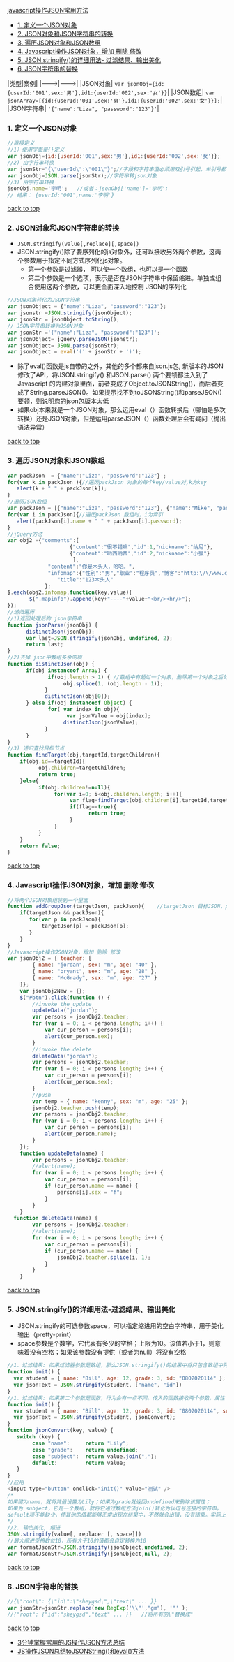 [javascript操作JSON常用方法](#top)

- [1. 定义一个JSON对象](#定义一个json对象)
- [2. JSON对象和JSON字符串的转换](#JSON对象和JSON字符串的转换)
- [3. 遍历JSON对象和JSON数组](#遍历JSON对象和JSON数组)
- [4. Javascript操作JSON对象，增加 删除 修改](#JSON对象)
- [5. JSON.stringify()的详细用法-  过滤结果、输出美化](#JSON的输出美化)
- [6. JSON字符串的替换](#JSON字符串的替换)

|类型|案例|
|--->|--->|
|JSON对象| `var jsonObj={id:{userId:'001',sex:'男'},id1:{userId:'002',sex:'女'}}`|
|JSON数组| `var jsonArray=[{id:{userId:'001',sex:'男'},id1:{userId:'002',sex:'女'}}];`|
|JSON字符串| `'{"name":"Liza", "password":"123"}'`|

<h3 id="定义一个json对象">1. 定义一个JSON对象</h3>

```javascript
//直接定义
//1）使用字面量{}定义
var jsonObj={id:{userId:'001',sex:'男'},id1:{userId:'002',sex:'女'}}; 
//2) 由字符串转换
var jsonStr="{\"userId\":\"001\"}";//字段和字符串值必须用双引号引起，单引号都不行
var jsonObj=JSON.parse(jsonStr);//字符串转json对象
//3) 由字符串转换
jsonObj.name='李明';   //或者：jsonObj['name']='李明';
// 结果： {userId:"001",name:'李明'}
```

[back to top](#top)

<h3 id="JSON对象和JSON字符串的转换">2. JSON对象和JSON字符串的转换</h3>

- `JSON.stringify(value[,replace][,space])`
- JSON.stringify()除了要序列化的js对象外，还可以接收另外两个参数，这两个参数用于指定不同方式序列化js对象。
   - 第一个参数是过滤器， 可以使一个数组，也可以是一个函数
   - 第二个参数是一个选项，表示是否在JSON字符串中保留缩进。单独或组合使用这两个参数，可以更全面深入地控制 JSON的序列化

```javascript
//JSON对象转化为JSON字符串
var jsonObject = {"name":"Liza", "password":"123"};
var jsonstr =JSON.stringify(jsonObject);
var jsonStr = jsonObject.toString();
// JSON字符串转换为JSON对象
var jsonStr ='{"name":"Liza", "password":"123"}';
var jsonObject= jQuery.parseJSON(jsonstr);  
var jsonObject= JSON.parse(jsonStr);
var jsonObject = eval('(' + jsonStr + ')');
```

- 除了eval()函数是js自带的之外，其他的多个都来自json.js包, 新版本的JSON修改了API，将JSON.stringify() 和JSON.parse() 两个要领都注入到了Javascript 的内建对象里面，前者变成了Object.toJSONString()，而后者变成了String.parseJSON()。如果提示找不到toJSONString()和parseJSON()要领，则说明您的json包版本太低
- 如果obj本来就是一个JSON对象，那么运用eval（）函数转换后（哪怕是多次转换）还是JSON对象，但是运用parseJSON（）函数处理后会有疑问（抛出语法异常）

[back to top](#top)

<h3 id="遍历JSON对象和JSON数组">3. 遍历JSON对象和JSON数组</h3>

```javascript
var packJson  = {"name":"Liza", "password":"123"} ;  
for(var k in packJson ){//遍历packJson 对象的每个key/value对,k为key  
   alert(k + " " + packJson[k]);  
}  
//遍历JSON数组
var packJson = [{"name":"Liza", "password":"123"}, {"name":"Mike", "password":"456"}];  
for(var i in packJson){//遍历packJson 数组时，i为索引  
   alert(packJson[i].name + " " + packJson[i].password);  
}
//jQuery方法
var obj2 ={"comments":[
                    {"content":"很不错嘛","id":1,"nickname":"纳尼"},
                    {"content":"哟西哟西","id":2,"nickname":"小强"}
                     ],
             "content":"你是木头人，哈哈。",
             "infomap":{"性别":"男","职业":"程序员","博客":"http:\/\/www.cnblogs.com\/codeplus\/"},
                "title":"123木头人"
            };
$.each(obj2.infomap,function(key,value){
       $(".mapinfo").append(key+"----"+value+"<br/><hr/>");
});
//递归遍历
//1)返回处理后的 json字符串
function jsonParse(jsonObj) {
      distinctJson(jsonObj);
      var last=JSON.stringify(jsonObj, undefined, 2);
      return last;
}
//2)去掉 json中数组多余的项
function distinctJson(obj) {
      if(obj instanceof Array) {
             if(obj.length > 1) { //数组中有超过一个对象，删除第一个对象之后的所有对象
                  obj.splice(1, (obj.length - 1));
            }
            distinctJson(obj[0]);
      } else if(obj instanceof Object) {
             for( var index in obj){
                   var jsonValue = obj[index];
                  distinctJson(jsonValue);
            }
      }
}
//3) 递归查找目标节点
function findTarget(obj,targetId,targetChildren){
    if(obj.id==targetId){
          obj.children=targetChildren;
          return true;
    }else{
          if(obj.children!=null){
               for(var i=0; i<obj.children.length; i++){
                    var flag=findTarget(obj.children[i],targetId,targetChildren);
                    if(flag==true){
                          return true;
                    }
               }
          }
    }
    return false;
}
```

[back to top](#top)

<h3 id="JSON对象">4. Javascript操作JSON对象，增加 删除 修改</h3>

```javascript
//将两个JSON对象组装到一个里面
function addGroupJson(targetJson, packJson){    //targetJson 目标JSON，packJson 被组装JSON
    if(targetJson && packJson){
       for(var p in packJson){
           targetJson[p] = packJson[p];
       }
    }
}
//Javascript操作JSON对象，增加 删除 修改
var jsonObj2 = { teacher: [
        { name: "jordan", sex: "m", age: "40" },
        { name: "bryant", sex: "m", age: "28" },
        { name: "McGrady", sex: "m", age: "27" }
    ]};
    var jsonObj2New = {};
    $("#btn").click(function () {
        //invoke the update
        updateData("jordan");
        var persons = jsonObj2.teacher;
        for (var i = 0; i < persons.length; i++) {
            var cur_person = persons[i];
            alert(cur_person.sex);
        }
        //invoke the delete
        deleteData("jordan");
        var persons = jsonObj2.teacher;
        for (var i = 0; i < persons.length; i++) {
            var cur_person = persons[i];
            alert(cur_person.sex);
        }
        //push 
        var temp = { name: "kenny", sex: "m", age: "25" };
        jsonObj2.teacher.push(temp);
        var persons = jsonObj2.teacher;
        for (var i = 0; i < persons.length; i++) {
            var cur_person = persons[i];
            alert(cur_person.name);
        }
    });
    function updateData(name) {
        var persons = jsonObj2.teacher;
        //alert(name);
        for (var i = 0; i < persons.length; i++) {
            var cur_person = persons[i];
            if (cur_person.name == name) {
                persons[i].sex = "f";
            }
        }
    }
  function deleteData(name) {
        var persons = jsonObj2.teacher;
        //alert(name);
        for (var i = 0; i < persons.length; i++) {
            var cur_person = persons[i];
            if (cur_person.name == name) {
                jsonObj2.teacher.splice(i, 1);
            }
        }
    }
```

[back to top](#top)

<h3 id="JSON的输出美化">5. JSON.stringify()的详细用法-过滤结果、输出美化</h3>

- JSON.stringify的可选参数space，可以指定缩进用的空白字符串，用于美化输出（pretty-print）
- space参数是个数字，它代表有多少的空格；上限为10。该值若小于1，则意味着没有空格；如果该参数没有提供（或者为null）将没有空格

```javascript
//1．过滤结果: 如果过滤器参数是数组，那么JSON.stringify()的结果中将只包含数组中列出的属性
function init() {
  var student = { name: "Bill", age: 12, grade: 3, id: "0802020114" };
  var jsonText = JSON.stringify(student, ["name", "id"])
}
//1．过滤结果: 如果第二个参数是函数，行为会有一点不同。传入的函数接收两个参数，属性（键）名和属性值。根据属性（键）名可以知道应该如何处理要序列化的对象中的属性。属性名只能是字符串
function init() {
  var student = { name: "Bill", age: 12, grade: 3, id: "0802020114", subject: ["math", "Chinese", "English"]};
  var jsonText = JSON.stringify(student, jsonConvert);
}
function jsonConvert(key, value) {
   switch (key) {
        case "name":     return "Lily";
        case "grade":    return undefined;
        case "subject":  return value.join(",");
        default:         return value;
   }
}
//应用
<input type="button" onclick="init()" value="测试" />
/* 
如果键为name，就将其值设置为Lily；如果为grade就返回undefined来删除该属性；
如果为 subject，它是一个数组，就将它通过数组方法join()转化为以逗号连接的字符串。
default项不能缺少，使其他的值都能够正常出现在结果中，不然就会出错，没有结果。实际上，第一次调用这个函数过滤器，传入的键是一个空字符串，而值就是student对象
*/
//2. 输出美化, 缩进
JSON.stringify(value[, replacer [, space]])
//最大缩进空格数位10，所有大于10的值都会自定转换为10
var formatJsonStr=JSON.stringify(jsonObject,undefined, 2);
var formatJsonStr=JSON.stringify(jsonObject,null, 2); 
```

[back to top](#top)

<h3 id="JSON字符串的替换">6. JSON字符串的替换</h3>

```javascript
//{\"root\": {\"id\":\"sheygsd\",\"text\" ... }}
var jsonStr=jsonStr.replace(new RegExp('\\"',"gm"), '"' );  
//{"root": {"id":"sheygsd","text" ... }}   //将所有的\"替换成"
```

[back to top](#top)


- [3分钟掌握常用的JS操作JSON方法总结](http://blog.csdn.net/ltg263/article/details/72637911)
- [JS操作JSON总结toJSONString()和eval()方法](http://blog.csdn.net/h330531987/article/details/69750204)
